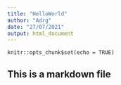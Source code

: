 ```yaml
---
title: "HelloWorld"
author: "Adrg"
date: "27/07/2021"
output: html_document
---
```


```{r setup, include=FALSE}
knitr::opts_chunk$set(echo = TRUE)
```

## This is a markdown file

